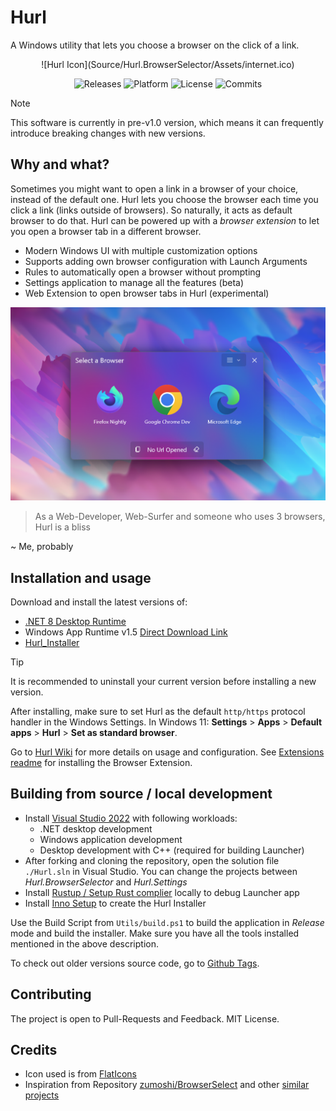 # Hurl

A Windows utility that lets you choose a browser on the click of a link.

<div align="center">
    ![Hurl Icon](Source/Hurl.BrowserSelector/Assets/internet.ico)
</div>

<p align="center">
  <a style="text-decoration:none" href="https://github.com/U-C-S/Hurl/releases">
    <img src="https://img.shields.io/github/v/release/u-c-s/hurl?color=red&label=latest%20version&style=flat-square" alt="Releases" />
  </a>
  <a style="text-decoration:none">
    <img src="https://img.shields.io/badge/platform-Windows%2010%20%26%2011-blue.svg?style=flat-square" alt="Platform" />
  </a>
  <a style="text-decoration:none">
    <img src="https://img.shields.io/github/license/u-c-s/hurl?style=flat-square" alt="License" />
  </a>
  <a style="text-decoration:none" href="https://github.com/U-C-S/Hurl/commits">
    <img src="https://img.shields.io/github/last-commit/u-c-s/hurl?color=orange&style=flat-square" alt="Commits" />
  </a>
</p>

> [!NOTE]
> This software is currently in pre-v1.0 version, which means it can frequently introduce breaking changes with new versions.

## Why and what?

Sometimes you might want to open a link in a browser of your choice, instead of the default one. Hurl lets you choose the browser each time you click a link (links outside of browsers). So naturally, it acts as default browser to do that.
Hurl can be powered up with a _browser extension_ to let you open a browser tab in a different browser.

- Modern Windows UI with multiple customization options
- Supports adding own browser configuration with Launch Arguments
- Rules to automatically open a browser without prompting
- Settings application to manage all the features (beta)
- Web Extension to open browser tabs in Hurl (experimental)

![MainWindow](Docs/Images/HurlMainwindow.png)

> As a Web-Developer, Web-Surfer and someone who uses 3 browsers, Hurl is a bliss

~ Me, probably

## Installation and usage

Download and install the latest versions of:

- [.NET 8 Desktop Runtime](https://dotnet.microsoft.com/download/dotnet/8.0)
- Windows App Runtime v1.5 [Direct Download Link](https://aka.ms/windowsappsdk/1.5/latest/windowsappruntimeinstall-x64.exe)
- [Hurl_Installer](https://github.com/U-C-S/Hurl/releases/latest)

> [!TIP]
> It is recommended to uninstall your current version before installing a new version.

After installing, make sure to set Hurl as the default `http/https` protocol handler in the Windows Settings. In Windows 11: **Settings** > **Apps** > **Default apps** > **Hurl** > **Set as standard browser**.

Go to [Hurl Wiki](https://github.com/U-C-S/Hurl/wiki/) for more details on usage and configuration. See [Extensions readme](./Extensions/README.md) for installing the Browser Extension.

## Building from source / local development

- Install [Visual Studio 2022](https://visualstudio.microsoft.com/downloads/) with following workloads:
  - .NET desktop development
  - Windows application development
  - Desktop development with C++ (required for building Launcher)
- After forking and cloning the repository, open the solution file `./Hurl.sln` in Visual Studio. You can change the projects between _Hurl.BrowserSelector_ and _Hurl.Settings_
- Install [Rustup / Setup Rust complier](https://www.rust-lang.org/tools/install) locally to debug Launcher app
- Install [Inno Setup](https://jrsoftware.org/isdl.php) to create the Hurl Installer

Use the Build Script from `Utils/build.ps1` to build the application in _Release_ mode and build the installer. Make sure you have all the tools installed mentioned in the above description.

To check out older versions source code, go to [Github Tags](https://github.com/U-C-S/Hurl/tags).

## Contributing

The project is open to Pull-Requests and Feedback. MIT License.

## Credits

- Icon used is from [FlatIcons](https://www.flaticon.com/free-icon/internet_4861937)
- Inspiration from Repository [zumoshi/BrowserSelect](https://github.com/zumoshi/BrowserSelect) and other [similar projects](https://github.com/U-C-S/Hurl/issues/5)
